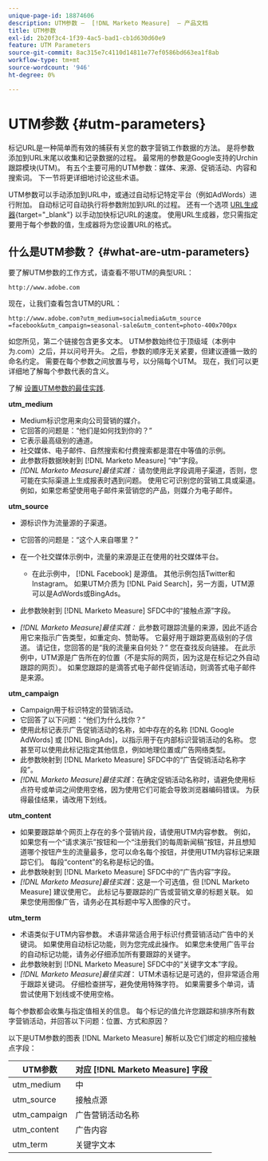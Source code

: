 ```yaml
---
unique-page-id: 18874606
description: UTM参数 —  [!DNL Marketo Measure]  — 产品文档
title: UTM参数
exl-id: 2b20f3c4-1f39-4ac5-bad1-cb1d630d60e9
feature: UTM Parameters
source-git-commit: 8ac315e7c4110d14811e77ef0586bd663ea1f8ab
workflow-type: tm+mt
source-wordcount: '946'
ht-degree: 0%

---
```


# UTM参数 {#utm-parameters}

标记URL是一种简单而有效的捕获有关您的数字营销工作数据的方法。 是将参数添加到URL末尾以收集和记录数据的过程。 最常用的参数是Google支持的Urchin跟踪模块(UTM)。 有五个主要可用的UTM参数：媒体、来源、促销活动、内容和搜索词。 下一节将更详细地讨论这些术语。

UTM参数可以手动添加到URL中，或通过自动标记特定平台（例如AdWords）进行附加。 自动标记可自动执行将参数附加到URL的过程。 还有一个选项 [URL生成器](https://ga-dev-tools.appspot.com/campaign-url-builder/){target="_blank"} 以手动加快标记URL的速度。 使用URL生成器，您只需指定要用于每个参数的值，生成器将为您设置URL的格式。

## 什么是UTM参数？ {#what-are-utm-parameters}

要了解UTM参数的工作方式，请查看不带UTM的典型URL：

`http://www.adobe.com`

现在，让我们查看包含UTM的URL：

`http://www.adobe.com?utm_medium=socialmedia&utm_source =facebook&utm_campaign=seasonal-sale&utm_content=photo-400x700px`

如您所见，第二个链接包含更多文本。 UTM参数始终位于顶级域（本例中为.com）之后，并以问号开头。 之后，参数的顺序无关紧要，但建议遵循一致的命名约定。 需要在每个参数之间放置与号，以分隔每个UTM。 现在，我们可以更详细地了解每个参数代表的含义。

了解 [设置UTM参数的最佳实践](/help/channel-tracking-and-setup/online-channels/best-practices-for-setting-up-utm-parameters.md).

**utm_medium**

* Medium标识您用来向公司营销的媒介。
* 它回答的问题是：“他们是如何找到你的？”
* 它表示最高级别的通道。
* 社交媒体、电子邮件、自然搜索和付费搜索都是潜在中等值的示例。
* 此参数将数据映射到 [!DNL Marketo Measure] “中”字段。
* _[!DNL Marketo Measure]最佳实践：_ 请勿使用此字段调用子渠道，否则，您可能在实际渠道上生成报表时遇到问题。 使用它可识别您的营销工具或渠道。 例如，如果您希望使用电子邮件来营销您的产品，则媒介为电子邮件。

**utm_source**

* 源标识作为流量源的子渠道。
* 它回答的问题是：“这个人来自哪里？”
* 在一个社交媒体示例中，流量的来源是正在使用的社交媒体平台。
   * 在此示例中， [!DNL Facebook] 是源值。 其他示例包括Twitter和Instagram。 如果UTM介质为 [!DNL Paid Search]，另一方面，UTM源可以是AdWords或BingAds。

* 此参数映射到 [!DNL Marketo Measure] SFDC中的“接触点源”字段。
* _[!DNL Marketo Measure]最佳实践：_ 此参数可跟踪流量的来源，因此不适合用它来指示广告类型，如重定向、赞助等。 它最好用于跟踪更高级别的子信道。 请记住，您回答的是“我的流量来自何处？” 您在查找反向链接。 在此示例中，UTM源是广告所在的位置（不是实际的网页，因为这是在标记之外自动跟踪的网页）。 如果您跟踪的是滴答式电子邮件促销活动，则滴答式电子邮件是来源。

**utm_campaign**

* Campaign用于标识特定的营销活动。
* 它回答了以下问题：“他们为什么找你？”
* 使用此标记表示广告促销活动的名称，如中存在的名称 [!DNL Google AdWords] 或 [!DNL BingAds]，以指示用于在内部标识营销活动的名称。 您甚至可以使用此标记指定其他信息，例如地理位置或广告网络类型。
* 此参数映射到 [!DNL Marketo Measure] SFDC中的“广告促销活动名称字段”。
* _[!DNL Marketo Measure]最佳实践_：在确定促销活动名称时，请避免使用标点符号或单词之间使用空格，因为使用它们可能会导致浏览器编码错误。 为获得最佳结果，请改用下划线。

**utm_content**

* 如果要跟踪单个网页上存在的多个营销片段，请使用UTM内容参数。 例如，如果您有一个“请求演示”按钮和一个“注册我们的每周新闻稿”按钮，并且想知道哪个按钮产生的流量最多，您可以命名每个按钮，并使用UTM内容标记来跟踪它们。 每段“content”的名称是标记的值。
* 此参数映射到 [!DNL Marketo Measure] SFDC中的“广告内容”字段。
* _[!DNL Marketo Measure]最佳实践_：这是一个可选值，但 [!DNL Marketo Measure] 建议使用它。 此标记与要跟踪的广告或营销文章的标题关联。 如果您使用图像广告，请务必在其标题中写入图像的尺寸。

**utm_term**

* 术语类似于UTM内容参数。 术语非常适合用于标识付费营销活动广告中的关键词。 如果使用自动标记功能，则为您完成此操作。 如果您未使用广告平台的自动标记功能，请务必仔细添加所有要跟踪的关键字。
* 此参数映射到 [!DNL Marketo Measure] SFDC中的“关键字文本”字段。
* _[!DNL Marketo Measure]最佳实践_： UTM术语标记是可选的，但非常适合用于跟踪关键词。 仔细检查拼写，避免使用特殊字符。 如果需要多个单词，请尝试使用下划线或不使用空格。

每个参数都会收集与指定值相关的信息。 每个标记的值允许您跟踪和排序所有数字营销活动，并回答以下问题：位置、方式和原因？

以下是UTM参数的图表 [!DNL Marketo Measure] 解析以及它们绑定的相应接触点字段：

| **UTM参数** | **对应 [!DNL Marketo Measure] 字段** |
|---|---|
| utm_medium | 中 |
| utm_source | 接触点源 |
| utm_campaign | 广告营销活动名称 |
| utm_content | 广告内容 |
| utm_term | 关键字文本 |
